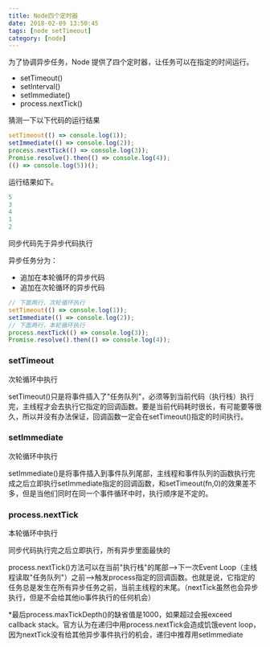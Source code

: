 ```yaml
---
title: Node四个定时器
date: 2018-02-09 13:50:45
tags: [node setTimeout]
category: [node]
---
```

为了协调异步任务，Node 提供了四个定时器，让任务可以在指定的时间运行。
* setTimeout()
* setInterval()
* setImmediate()
* process.nextTick()

猜测一下以下代码的运行结果
```javascript
setTimeout(() => console.log(1));
setImmediate(() => console.log(2));
process.nextTick(() => console.log(3));
Promise.resolve().then(() => console.log(4));
(() => console.log(5))();
```
运行结果如下。
```javascript
5
3
4
1
2
```
同步代码先于异步代码执行

异步任务分为：
* 追加在本轮循环的异步代码
* 追加在次轮循环的异步代码

```javascript
// 下面两行，次轮循环执行
setTimeout(() => console.log(1));
setImmediate(() => console.log(2));
// 下面两行，本轮循环执行
process.nextTick(() => console.log(3));
Promise.resolve().then(() => console.log(4));
```

### setTimeout
次轮循环中执行

setTimeout()只是将事件插入了"任务队列"，必须等到当前代码（执行栈）执行完，主线程才会去执行它指定的回调函数。要是当前代码耗时很长，有可能要等很久，所以并没有办法保证，回调函数一定会在setTimeout()指定的时间执行。
### setImmediate
次轮循环中执行

setImmediate()是将事件插入到事件队列尾部，主线程和事件队列的函数执行完成之后立即执行setImmediate指定的回调函数，和setTimeout(fn,0)的效果差不多，但是当他们同时在同一个事件循环中时，执行顺序是不定的。
### process.nextTick
本轮循环中执行

同步代码执行完之后立即执行，所有异步里面最快的

process.nextTick()方法可以在当前"执行栈"的尾部-->下一次Event Loop（主线程读取"任务队列"）之前-->触发process指定的回调函数。也就是说，它指定的任务总是发生在所有异步任务之前，当前主线程的末尾。（nextTick虽然也会异步执行，但是不会给其他io事件执行的任何机会）
 
*最后process.maxTickDepth()的缺省值是1000，如果超过会报exceed callback stack。官方认为在递归中用process.nextTick会造成饥饿event loop，因为nextTick没有给其他异步事件执行的机会，递归中推荐用setImmediate